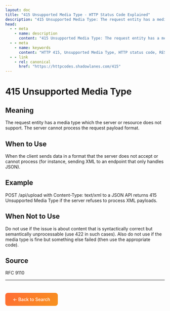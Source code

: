 ```yaml
---
layout: doc
title: "415 Unsupported Media Type - HTTP Status Code Explained"
description: "415 Unsupported Media Type: The request entity has a media type which the server or resource does not support. The server cannot process the request payload ..."
head:
  - - meta
    - name: description
      content: "415 Unsupported Media Type: The request entity has a media type which the server or resource does not support. The server cannot process the request payload ..."
  - - meta
    - name: keywords
      content: "HTTP 415, Unsupported Media Type, HTTP status code, REST API, web development"
  - - link
    - rel: canonical
      href: "https://httpcodes.shadowlanes.com/415"
---
```


# 415 Unsupported Media Type

## Meaning

The request entity has a media type which the server or resource does not support. The server cannot process the request payload format.

## When to Use

When the client sends data in a format that the server does not accept or cannot process (for instance, sending XML to an endpoint that only handles JSON).

## Example

POST /api/upload with Content-Type: text/xml to a JSON API returns 415 Unsupported Media Type if the server refuses to process XML payloads.

## When Not to Use

Do not use if the issue is about content that is syntactically correct but semantically unprocessable (use 422 in such cases). Also do not use if the media type is fine but something else failed (then use the appropriate code).

## Source

RFC 9110

---

<div style="margin-top: 40px;">
  <a href="/" style="display: inline-block; padding: 12px 24px; background: linear-gradient(135deg, #ff6b35, #f7931e); color: white; text-decoration: none; border-radius: 8px; font-weight: 500;">← Back to Search</a>
</div>
